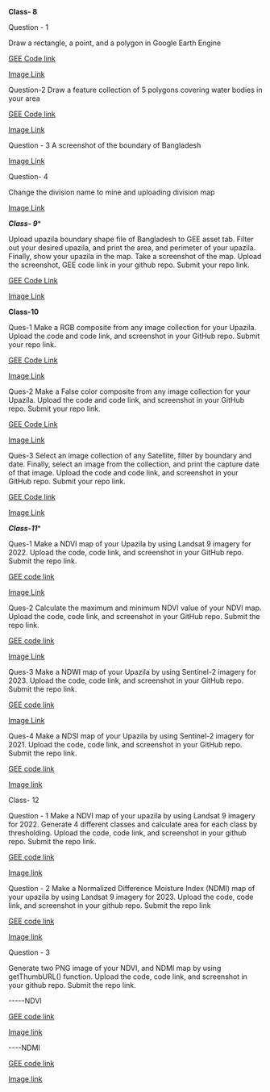 ****Class- 8****

Question - 1

Draw a rectangle, a point, and a polygon in Google Earth Engine

[GEE Code link](https://code.earthengine.google.com/1183ace62b62c59e19331291e39ed83d)

[Image Link](https://github.com/ash079/Intro-to-GEE/blob/main/class%208_Question%201.png)

Question-2 Draw a feature collection of 5 polygons covering water bodies in your area

[GEE Code link ](https://code.earthengine.google.com/f8787e4215b8a598f1668d3b26306bc7)

[Image Link](https://github.com/ash079/Intro-to-GEE/blob/main/class%208_%20Question%202.png)


Question - 3
A screenshot of the boundary of Bangladesh

[Image Link](https://github.com/ash079/Intro-to-GEE/blob/main/bd%20boundary.png)

Question- 4

Change the division name to mine and uploading division map

[Image Link](https://github.com/ash079/Intro-to-GEE/blob/main/Chittagong%20Boundary.png)

*****Class- 9******

Upload upazila boundary shape file of Bangladesh to GEE asset tab. Filter out your desired upazila, and print the area, and perimeter of your upazila. Finally, show your upazila in the map. Take a screenshot of the map. Upload the screenshot, GEE code link in your github repo. Submit your repo link.

[GEE Code Link](https://code.earthengine.google.com/faa2a21561ed23ec917321678ce481a9)

[Image Link](https://github.com/ash079/Intro-to-GEE/blob/main/class%209_noakhali%20sadar%20map.png)

******Class-10******

Ques-1 Make a RGB composite from any image collection for your Upazila. Upload the code and code link, and screenshot in your GitHub  repo. Submit your repo link.

[GEE Code Link](https://code.earthengine.google.com/8ce00563645b89d5320ac14fe450eda3)

[Image Link](https://github.com/ash079/Intro-to-GEE/blob/main/class10_RGB.png)

Ques-2 Make a False color composite from any image collection for your Upazila. Upload the code and code link, and screenshot in your GitHub  repo. Submit your repo link.

[GEE Code Link](https://code.earthengine.google.com/060d02826bb2c9358987e76982618a0f)

[Image Link](https://github.com/ash079/Intro-to-GEE/blob/main/class10_False.png)

Ques-3 Select an image collection of any Satellite, filter by boundary and date. Finally, select an image from the collection, and print the capture date of that image.
Upload the code and code link, and screenshot in your GitHub  repo. Submit your repo link.

[GEE Code link](https://code.earthengine.google.com/492bb20f4419361c670bc7efa0cb3f44)

[Image Link](https://github.com/ash079/Intro-to-GEE/blob/main/class10.capture.png)

*****Class-11******

Ques-1 Make a NDVI map of your Upazila by using Landsat 9 imagery for 2022. Upload the code, code link, and screenshot in your GitHub repo. Submit the repo link.

[GEE code link](https://code.earthengine.google.com/9f2d576fe6942c8290838fd9d1390b90)


[Image Link](https://github.com/ash079/Intro-to-GEE/blob/main/ndvi_Class11.png)


Ques-2 Calculate the maximum and minimum NDVI value of your NDVI map. Upload the code, code link, and screenshot in your GitHub repo. Submit the repo link.


[GEE code link](https://code.earthengine.google.com/574813e44fa97374733bc3a02a51306b)


[Image Link](https://github.com/ash079/Intro-to-GEE/blob/main/NDVI_minmax_Class11.png)


Ques-3 Make a NDWI map of your Upazila by using Sentinel-2 imagery for 2023. Upload the code, code link, and screenshot in your GitHub repo. Submit the repo link.

[GEE code link](https://code.earthengine.google.com/28552b16952bbfa2e00e6613679c9676)

[Image Link](https://github.com/ash079/Intro-to-GEE/blob/main/NDWI%20Class%2011.png)


Ques-4 Make a NDSI map of your Upazila by using Sentinel-2 imagery for 2021. Upload the code, code link, and screenshot in your GitHub repo. Submit the repo link.


[GEE code link](https://code.earthengine.google.com/18526b639acd4bb624f950dec94ed675)

[Image link](https://github.com/ash079/Intro-to-GEE/blob/main/NDSI%20Image%20Class11.png)


Class- 12

Question - 1
Make a NDVI map of your upazila by using Landsat 9 imagery for 2022. Generate 4 different classes and calculate area for each class by thresholding. Upload the code, code link, and screenshot in your github repo. Submit the repo link.

[GEE code link](https://code.earthengine.google.com/65942dc1b3044895b0a35352729e77a7)

[Image link](https://github.com/ash079/Intro-to-GEE/blob/main/class12_1.png)

Question - 2
Make a Normalized Difference Moisture Index (NDMI) map of your upazila by using Landsat 9 imagery for 2023. Upload the code, code link, and screenshot in your github repo. Submit the repo link


[GEE code link](https://code.earthengine.google.com/875cf5ef5dbf4d11e8ea440b56440f47)

[Image link](https://github.com/ash079/Intro-to-GEE/blob/main/class12_2.png)

Question - 3

Generate two PNG image of your NDVI, and NDMI map by using getThumbURL() function. Upload the code, code link, and screenshot in your github repo. Submit the repo link.

-----NDVI

[GEE code link](https://code.earthengine.google.com/74c198d45e6aa463e063847d1f65fd29)

[Image link](https://github.com/ash079/Intro-to-GEE/blob/main/NDVI%20PNG%20ThumbURL.png)



----NDMI

[GEE code link](https://code.earthengine.google.com/b681d978cf61772c7ae53cdf2535bce3)

[Image link](https://github.com/ash079/Intro-to-GEE/blob/main/NDMI%20PNG%20ThumbURL.png)

